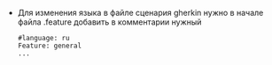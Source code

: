 * Для изменения языка в файле сценария gherkin нужно в начале файла .feature добавить в комментарии нужный
  ```
  #language: ru
  Feature: general
  ...
  ```



